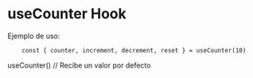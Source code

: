 

# useCounter Hook


Ejemplo de uso:

```
    const { counter, increment, decrement, reset } = useCounter(10)
```


useCounter() // Recibe un valor por defecto